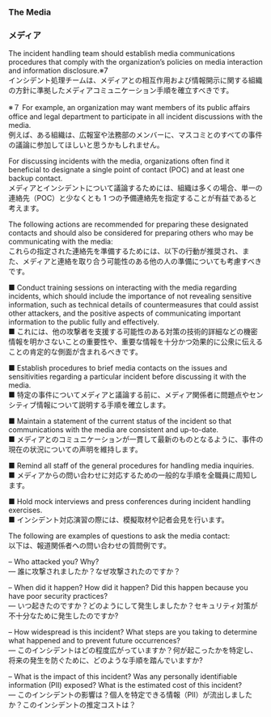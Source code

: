 ### The Media 
### メディア

The incident handling team should establish media communications procedures that comply with the organization’s policies on media interaction and information disclosure.※7  
インシデント処理チームは、メディアとの相互作用および情報開示に関する組織の方針に準拠したメディアコミュニケーション手順を確立すべきです。  

※７
For example, an organization may want members of its public affairs office and legal department to participate in all incident discussions with the media.  
例えば、ある組織は、広報室や法務部のメンバーに、マスコミとのすべての事件の議論に参加してほしいと思うかもしれません。  

For discussing incidents with the media, organizations often find it beneficial to designate a single point of contact (POC) and at least one backup contact.  
メディアとインシデントについて議論するためには、組織は多くの場合、単一の連絡先（POC）と少なくとも 1 つの予備連絡先を指定することが有益であると考えます。  

The following actions are recommended for preparing these designated contacts and should also be considered for preparing others who may be communicating with the media:  
これらの指定された連絡先を準備するためには、以下の行動が推奨され、また、メディアと連絡を取り合う可能性のある他の人の準備についても考慮すべきです。  

■ Conduct training sessions on interacting with the media regarding incidents, which should include the importance of not revealing sensitive information, such as technical details of countermeasures that could assist other attackers, and the positive aspects of communicating important information to the public fully and effectively.  
■ これには、他の攻撃者を支援する可能性のある対策の技術的詳細などの機密情報を明かさないことの重要性や、重要な情報を十分かつ効果的に公衆に伝えることの肯定的な側面が含まれるべきです。 

■ Establish procedures to brief media contacts on the issues and sensitivities regarding a particular incident before discussing it with the media.  
■ 特定の事件についてメディアと議論する前に、メディア関係者に問題点やセンシティブ情報について説明する手順を確立します。  

■ Maintain a statement of the current status of the incident so that communications with the media are consistent and up-to-date.  
■ メディアとのコミュニケーションが一貫して最新のものとなるように、事件の現在の状況についての声明を維持します。  

■ Remind all staff of the general procedures for handling media inquiries.  
■ メディアからの問い合わせに対応するための一般的な手順を全職員に周知します。  

■ Hold mock interviews and press conferences during incident handling exercises.  
■ インシデント対応演習の際には、模擬取材や記者会見を行います。  

The following are examples of questions to ask the media contact:  
以下は、報道関係者への問い合わせの質問例です。  

– Who attacked you? Why?  
― 誰に攻撃されましたか？なぜ攻撃されたのですか？  

– When did it happen? How did it happen? Did this happen because you have poor security practices?  
― いつ起きたのですか？どのようにして発生しましたか？セキュリティ対策が不十分なために発生したのですか?   

– How widespread is this incident? What steps are you taking to determine what happened and to prevent future occurrences?  
― このインシデントはどの程度広がっていますか？何が起こったかを特定し、将来の発生を防ぐために、どのような手順を踏んでいますか?   

– What is the impact of this incident? Was any personally identifiable information (PII) exposed? What is the estimated cost of this incident?  
― このインシデントの影響は？個人を特定できる情報（PII）が流出しましたか？このインシデントの推定コストは？   
